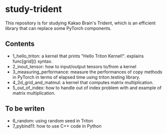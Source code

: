 # study-trident
This repository is for studying Kakao Brain's Trident, which is an efficient library that can replace some PyTorch components. 


## Contents

- 1_hello_triton: a kernel that prints "Hello Triton Kernel!". explains func\[grid\]() syntax.
- 2_inout_tensor: how to input/output tensors to/from a kernel
- 3_measuring_performance: measure the performances of copy methods in PyTorch in terms of elapsed time using triton.testing library.
- 4_2d_grid_and_matmul: a kernel that computes matrix multiplication. 
- 5_out_of_index: how to handle out of index problem with and example of matrix multiplication.

## To be writen
- 6_random: using random seed in Triton
- 7_pybind11: how to use C++ code in Python
